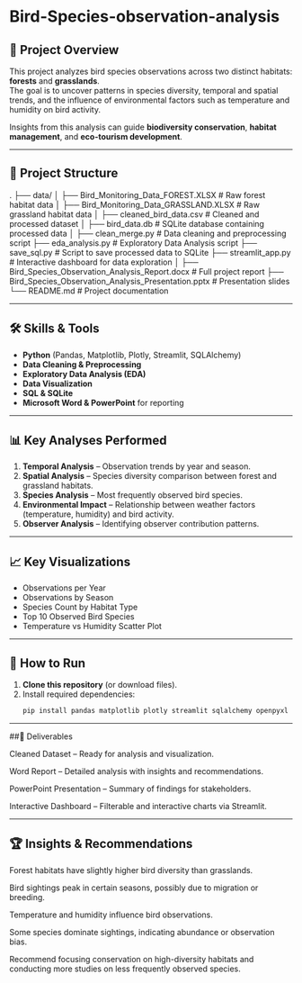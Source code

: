 # Bird-Species-observation-analysis


## 📌 Project Overview
This project analyzes bird species observations across two distinct habitats: **forests** and **grasslands**.  
The goal is to uncover patterns in species diversity, temporal and spatial trends, and the influence of environmental factors such as temperature and humidity on bird activity.

Insights from this analysis can guide **biodiversity conservation**, **habitat management**, and **eco-tourism development**.

---

## 📂 Project Structure

.
├── data/
│ ├── Bird_Monitoring_Data_FOREST.XLSX # Raw forest habitat data
│ ├── Bird_Monitoring_Data_GRASSLAND.XLSX # Raw grassland habitat data
│ ├── cleaned_bird_data.csv # Cleaned and processed dataset
│ ├── bird_data.db # SQLite database containing processed data
│
├── clean_merge.py # Data cleaning and preprocessing script
├── eda_analysis.py # Exploratory Data Analysis script
├── save_sql.py # Script to save processed data to SQLite
├── streamlit_app.py # Interactive dashboard for data exploration
│
├── Bird_Species_Observation_Analysis_Report.docx # Full project report
├── Bird_Species_Observation_Analysis_Presentation.pptx # Presentation slides
└── README.md # Project documentation


---

## 🛠 Skills & Tools
- **Python** (Pandas, Matplotlib, Plotly, Streamlit, SQLAlchemy)
- **Data Cleaning & Preprocessing**
- **Exploratory Data Analysis (EDA)**
- **Data Visualization**
- **SQL & SQLite**
- **Microsoft Word & PowerPoint** for reporting

---

## 📊 Key Analyses Performed
1. **Temporal Analysis** – Observation trends by year and season.
2. **Spatial Analysis** – Species diversity comparison between forest and grassland habitats.
3. **Species Analysis** – Most frequently observed bird species.
4. **Environmental Impact** – Relationship between weather factors (temperature, humidity) and bird activity.
5. **Observer Analysis** – Identifying observer contribution patterns.

---

## 📈 Key Visualizations
- Observations per Year
- Observations by Season
- Species Count by Habitat Type
- Top 10 Observed Bird Species
- Temperature vs Humidity Scatter Plot

---

## 🚀 How to Run

1. **Clone this repository** (or download files).
2. Install required dependencies:
   ```bash
   pip install pandas matplotlib plotly streamlit sqlalchemy openpyxl python-docx python-pptx

---

##📜 Deliverables

Cleaned Dataset – Ready for analysis and visualization.

Word Report – Detailed analysis with insights and recommendations.

PowerPoint Presentation – Summary of findings for stakeholders.

Interactive Dashboard – Filterable and interactive charts via Streamlit.

---

## 🏆 Insights & Recommendations

Forest habitats have slightly higher bird diversity than grasslands.

Bird sightings peak in certain seasons, possibly due to migration or breeding.

Temperature and humidity influence bird observations.

Some species dominate sightings, indicating abundance or observation bias.

Recommend focusing conservation on high-diversity habitats and conducting more studies on less frequently observed species.

